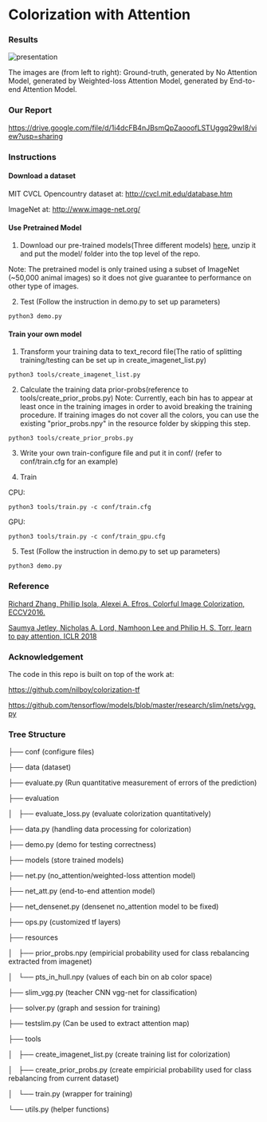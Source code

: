 # Colorization with Attention

### Results
![presentation](https://github.com/w4995-dl-colorization/Colorization-with-Attention/blob/master/images/results.jpg)

The images are (from left to right): Ground-truth, generated by No Attention Model, generated by Weighted-loss Attention Model, generated by End-to-end Attention Model.

### Our Report
https://drive.google.com/file/d/1i4dcFB4nJBsmQpZaooofLSTUggq29wI8/view?usp=sharing

### Instructions

#### Download a dataset

MIT CVCL Opencountry dataset at: http://cvcl.mit.edu/database.htm

ImageNet at: http://www.image-net.org/

#### Use Pretrained Model 
1. Download our pre-trained models(Three different models) [here](https://drive.google.com/file/d/1QpFvqZAqt4UVBEn1-JRMgMVWRWE3qkyc/view?usp=sharing), unzip it and put the model/ folder into the top level of the repo.

Note: The pretrained model is only trained using a subset of ImageNet (~50,000 animal images) so it
does not give guarantee to performance on other type of images.

2. Test (Follow the instruction in demo.py to set up parameters)

```
python3 demo.py
```

#### Train your own model

1. Transform your training data to text_record file(The ratio of splitting training/testing can be set up in create_imagenet_list.py)
```
python3 tools/create_imagenet_list.py
```

2. Calculate the training data prior-probs(reference to tools/create_prior_probs.py)
Note: Currently, each bin has to appear at least once in the training images in order to avoid breaking the training procedure. If training images do not cover all the colors, you can use
the existing "prior_probs.npy" in the resource folder by skipping this step.
```
python3 tools/create_prior_probs.py
```

3. Write your own train-configure file and put it in conf/ (refer to conf/train.cfg for an example)

4. Train

CPU:

```
python3 tools/train.py -c conf/train.cfg
```

GPU:
```
python3 tools/train.py -c conf/train_gpu.cfg
```

5. Test (Follow the instruction in demo.py to set up parameters)

```
python3 demo.py
```

### Reference
[Richard Zhang, Phillip Isola, Alexei A. Efros. Colorful Image Colorization, ECCV2016.](https://arxiv.org/abs/1603.08511)

[Saumya Jetley, Nicholas A. Lord, Namhoon Lee and Philip H. S. Torr, learn to pay attention, ICLR 2018](https://arxiv.org/abs/1804.02391)

### Acknowledgement
The code in this repo is built on top of the work at:

https://github.com/nilboy/colorization-tf

https://github.com/tensorflow/models/blob/master/research/slim/nets/vgg.py

### Tree Structure
├── conf            (configure files)

├── data            (dataset)

├── evaluate.py     (Run quantitative measurement of errors of the prediction)

├── evaluation

│   ├── evaluate_loss.py (evaluate colorization quantitatively)

├── data.py         (handling data processing for colorization)

├── demo.py         (demo for testing correctness)

├── models          (store trained models)

├── net.py          (no_attention/weighted-loss attention model)

├── net_att.py      (end-to-end attention model)

├── net_densenet.py (densenet no_attention model to be fixed)

├── ops.py          (customized tf layers)

├── resources       

│   ├── prior_probs.npy (empiricial probability used for class rebalancing extracted from imagenet)

│   └── pts_in_hull.npy (values of each bin on ab color space)

├── slim_vgg.py         (teacher CNN vgg-net for classification)

├── solver.py           (graph and session for training)

├── testslim.py         (Can be used to extract attention map)

├── tools

│   ├── create_imagenet_list.py (create training list for colorization)

│   ├── create_prior_probs.py   (create empiricial probability used for class rebalancing from current dataset)

│   └── train.py                (wrapper for training)

└── utils.py                    (helper functions)

